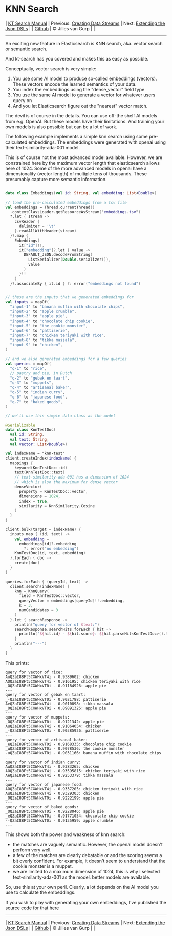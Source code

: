 # KNN Search 

| [KT Search Manual](README.md) | Previous: [Creating Data Streams](DataStreams.md) | Next: [Extending the Json DSLs](ExtendingTheDSL.md) |
| [Github](https://github.com/jillesvangurp/kt-search) | &copy; Jilles van Gurp |  |

---                

An exciting new feature in Elasticsearch is KNN search, aka. vector search or semantic search.

And kt-search has you covered and makes this as easy as possible.

Conceptually, vector search is very simple:

1. You use some AI model to produce so-called embeddings (vectors). 
These vectors encode the learned semantics of your data.
1. You index the embeddings using the "dense_vector" field type
1. You use the same AI model to generate a vector for whatever users query on
1. And you let Elasticsearch figure out the "nearest" vector match.

The devil is of course in the details. You can use off-the shelf AI models from e.g. OpenAI. But these 
models have their limitations. And training your own models is also possible but can be a lot of work.
        
The following example implements a simple knn search using some pre-calculated embeddings.
The embeddings were generated with openai using their text-similarity-ada-001 model.

This is of course not the most advanced model available. However, we are constrained here by the maximum vector length
that elasticsearch allows here of 1024. Some of the more advanced models in openai have a dimensionality 
(vector length) of multiple tens of thousands. These presumably capture more semantic information.

```kotlin

data class Embeddings(val id: String, val embedding: List<Double>)

// load the pre-calculated embeddings from a tsv file
val embeddings = Thread.currentThread()
  .contextClassLoader.getResourceAsStream("embeddings.tsv")
  ?.let { stream ->
    csvReader {
      delimiter = '\t'
    }.readAllWithHeader(stream)
  }?.map {
    Embeddings(
      it["id"]!!,
      it["embedding"]?.let { value ->
        DEFAULT_JSON.decodeFromString(
          ListSerializer(Double.serializer()),
          value
        )
      }!!
    )
  }?.associateBy { it.id } ?: error("embeddings not found")


// these are the inputs that we generated embeddings for
val inputs = mapOf(
  "input-1" to "banana muffin with chocolate chips",
  "input-2" to "apple crumble",
  "input-3" to "apple pie",
  "input-4" to "chocolate chip cookie",
  "input-5" to "the cookie monster",
  "input-6" to "pattiserie",
  "input-7" to "chicken teriyaki with rice",
  "input-8" to "tikka massala",
  "input-9" to "chicken",
)

// and we also generated embeddings for a few queries
val queries = mapOf(
  "q-1" to "rice",
  // pastry and pie, in Dutch
  "q-2" to "gebak en taart",
  "q-3" to "muppets",
  "q-4" to "artisanal baker",
  "q-5" to "indian curry",
  "q-6" to "japanese food",
  "q-7" to "baked goods",
)

// we'll use this simple data class as the model

@Serializable
data class KnnTestDoc(
  val id: String,
  val text: String,
  val vector: List<Double>)

val indexName = "knn-test"
client.createIndex(indexName) {
  mappings {
    keyword(KnnTestDoc::id)
    text(KnnTestDoc::text)
    // text-similarity-ada-001 has a dimension of 1024
    // which is also the maximum for dense vector
    denseVector(
      property = KnnTestDoc::vector,
      dimensions = 1024,
      index = true,
      similarity = KnnSimilarity.Cosine
    )
  }
}

client.bulk(target = indexName) {
  inputs.map { (id, text) ->
    val embedding =
      embeddings[id]?.embedding
        ?: error("no embedding")
    KnnTestDoc(id, text, embedding)
  }.forEach { doc ->
    create(doc)
  }
}

queries.forEach { (queryId, text) ->
  client.search(indexName) {
    knn = KnnQuery(
      field = KnnTestDoc::vector,
      queryVector = embeddings[queryId]!!.embedding,
      k = 3,
      numCandidates = 3
    )
  }.let { searchResponse ->
    println("query for vector of $text:")
    searchResponse.searchHits.forEach { hit ->
      println("${hit.id} - ${hit.score}: ${hit.parseHit<KnnTestDoc>().text}")
    }
    println("---")
  }
}
```

This prints:

```text
query for vector of rice:
AuQZaI8BFt5CXWHxVT4i - 0.9389602: chicken
AOQZaI8BFt5CXWHxVT4i - 0.916195: chicken teriyaki with rice
_OQZaI8BFt5CXWHxVT0i - 0.91184926: apple pie
---
query for vector of gebak en taart:
_-QZaI8BFt5CXWHxVT0i - 0.9021788: pattiserie
AeQZaI8BFt5CXWHxVT4i - 0.9010898: tikka massala
_OQZaI8BFt5CXWHxVT0i - 0.89891326: apple pie
---
query for vector of muppets:
_OQZaI8BFt5CXWHxVT0i - 0.9121342: apple pie
AuQZaI8BFt5CXWHxVT4i - 0.91064054: chicken
_-QZaI8BFt5CXWHxVT0i - 0.90385926: pattiserie
---
query for vector of artisanal baker:
_eQZaI8BFt5CXWHxVT0i - 0.9168335: chocolate chip cookie
_uQZaI8BFt5CXWHxVT0i - 0.9078536: the cookie monster
-uQZaI8BFt5CXWHxVT0i - 0.9031166: banana muffin with chocolate chips
---
query for vector of indian curry:
AuQZaI8BFt5CXWHxVT4i - 0.9383265: chicken
AOQZaI8BFt5CXWHxVT4i - 0.93595815: chicken teriyaki with rice
AeQZaI8BFt5CXWHxVT4i - 0.9253379: tikka massala
---
query for vector of japanese food:
AOQZaI8BFt5CXWHxVT4i - 0.9337205: chicken teriyaki with rice
AuQZaI8BFt5CXWHxVT4i - 0.9329303: chicken
_OQZaI8BFt5CXWHxVT0i - 0.9222199: apple pie
---
query for vector of baked goods:
_OQZaI8BFt5CXWHxVT0i - 0.9228046: apple pie
_eQZaI8BFt5CXWHxVT0i - 0.91771054: chocolate chip cookie
--QZaI8BFt5CXWHxVT0i - 0.9135959: apple crumble
---
```

This shows both the power and weakness of knn search:

- the matches are vaguely semantic. However, the openai model doesn't perform very well.
- a few of the matches are clearly debatable or and the scoring seems a bit overly confident. For example, 
it doesn't seem to understand that the cookie monster is a muppet. 
- we are limited to a maximum dimension of 1024, this is why I selected text-similarity-ada-001 as the model.
better models are available.

So, use this at your own peril. Clearly, a lot depends on the AI model you use to calculate the embeddings.

If you wish to play with generating your own embeddings, I've published the source code for that 
[here](https://github.com/jillesvangurp/openai-embeddings-processor)



---

| [KT Search Manual](README.md) | Previous: [Creating Data Streams](DataStreams.md) | Next: [Extending the Json DSLs](ExtendingTheDSL.md) |
| [Github](https://github.com/jillesvangurp/kt-search) | &copy; Jilles van Gurp |  |